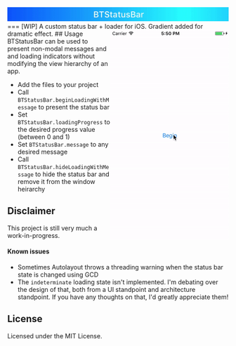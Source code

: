 <img src="/Misc/loader.gif"/>
===
[WIP] A custom status bar + loader for iOS. Gradient added for dramatic effect.

<img src="/Misc/screen.gif" align="right">
## Usage
BTStatusBar can be used to present non-modal messages and and loading indicators without modifying the view hierarchy of an app.

- Add the files to your project
- Call `BTStatusBar.beginLoadingWithMessage` to present the status bar
- Set `BTStatusBar.loadingProgress` to the desired progress value (between 0 and 1)
- Set `BTStatusBar.message` to any desired message
- Call `BTStatusBar.hideLoadingWithMessage` to hide the status bar and remove it from the window heirarchy

## Disclaimer
This project is still very much a work-in-progress.
#### Known issues
- Sometimes Autolayout throws a threading warning when the status bar state is changed using GCD
- The `indeterminate` loading state isn't implemented. I'm debating over the design of that, both from a UI standpoint and architecture standpoint. If you have any thoughts on that, I'd greatly appreciate them!

## License
Licensed under the MIT License.
